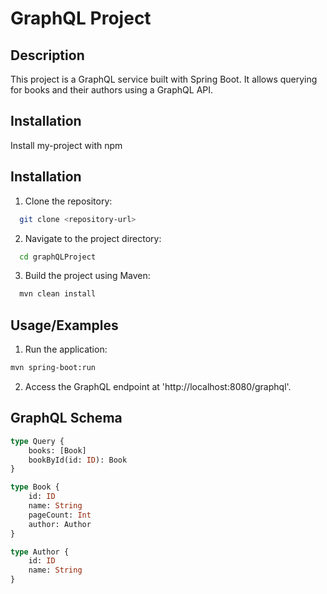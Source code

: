 # GraphQL Project

## Description
This project is a GraphQL service built with Spring Boot. It allows querying for books and their authors using a GraphQL API.


## Installation

Install my-project with npm
## Installation
1. Clone the repository:
```bash
  git clone <repository-url>
```
2. Navigate to the project directory:
```bash
  cd graphQLProject
```
3. Build the project using Maven:
```bash
  mvn clean install
```
    
## Usage/Examples
1. Run the application:
```bash
mvn spring-boot:run
```
2. Access the GraphQL endpoint at 'http://localhost:8080/graphql'.

## GraphQL Schema

```graphql
type Query {
    books: [Book]
    bookById(id: ID): Book
}

type Book {
    id: ID
    name: String
    pageCount: Int
    author: Author
}

type Author {
    id: ID
    name: String
}

```

